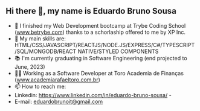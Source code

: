 ## Hi there 👋, my name is Eduardo Bruno Sousa 

- 🔭 I finished my Web Development bootcamp at Trybe Coding School (www.betrybe.com) thanks to a schorlaship offered to me by XP Inc.
- 🌱 My main skills are: HTML/CSS/JAVASCRIPT/REACTJS/NODE.JS/EXPRESS/C#/TYPESCRIPT/SQL/MONGODB/REACT NATIVE/STYLED COMPONENTS
- 📚 I'm currently graduating in Software Engineering (end projected to June, 2023)
- 👨‍💼 Working as a Software Developer at Toro Academia de Finanças (www.academiarafaeltoro.com.br) 
- 📫 How to reach me: 
- Linkedin: https://www.linkedin.com/in/eduardo-bruno-sousa/  - 
- E-mail: eduardobrunoit@gmail.com

